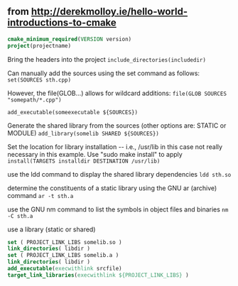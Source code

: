 ## from http://derekmolloy.ie/hello-world-introductions-to-cmake

```cmake
cmake_minimum_required(VERSION version)
project(projectname)
```
Bring the headers into the project
`include_directories(includedir)`

Can manually add the sources using the set command as follows:
`set(SOURCES sth.cpp)`

However, the file(GLOB...) allows for wildcard additions:
`file(GLOB SOURCES "somepath/*.cpp")`

`add_executable(someexecutable ${SOURCES})`

Generate the shared library from the sources (other options are: STATIC or MODULE)
`add_library(somelib SHARED ${SOURCES})`
 
Set the location for library installation -- i.e., /usr/lib in this case not really necessary in this example. Use "sudo make install" to apply
`install(TARGETS installdir DESTINATION /usr/lib)`

use the ldd command to display the shared library dependencies
`ldd sth.so`

determine the constituents of a static library using the GNU ar (archive) command
`ar -t sth.a`

use the GNU nm command to list the symbols in object files and binaries
`nm -C sth.a`

use a library (static or shared)
```cmake
set ( PROJECT_LINK_LIBS somelib.so )
link_directories( libdir )
set ( PROJECT_LINK_LIBS somelib.a )
link_directories( libdir )
add_executable(execwithlink srcfile)
target_link_libraries(execwithlink ${PROJECT_LINK_LIBS} )
```
